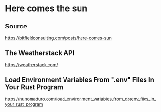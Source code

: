 # Here comes the sun

## Source

<https://bitfieldconsulting.com/posts/here-comes-sun>

## The Weatherstack API

<https://weatherstack.com/>

## Load Environment Variables From ".env" Files In Your Rust Program

<https://nunomaduro.com/load_environment_variables_from_dotenv_files_in_your_rust_program>
